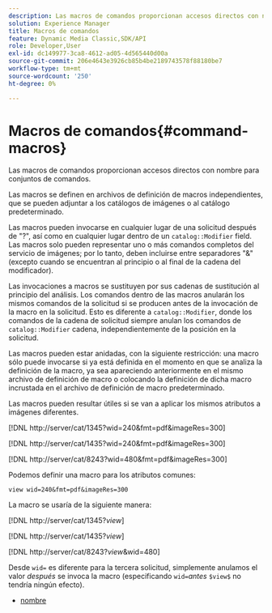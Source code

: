 ```yaml
---
description: Las macros de comandos proporcionan accesos directos con nombre para conjuntos de comandos.
solution: Experience Manager
title: Macros de comandos
feature: Dynamic Media Classic,SDK/API
role: Developer,User
exl-id: dc149977-3ca8-4612-ad05-4d565440d00a
source-git-commit: 206e4643e3926cb85b4be2189743578f88180be7
workflow-type: tm+mt
source-wordcount: '250'
ht-degree: 0%

---
```


# Macros de comandos{#command-macros}

Las macros de comandos proporcionan accesos directos con nombre para conjuntos de comandos.

Las macros se definen en archivos de definición de macros independientes, que se pueden adjuntar a los catálogos de imágenes o al catálogo predeterminado.

Las macros pueden invocarse en cualquier lugar de una solicitud después de &quot;?&quot;, así como en cualquier lugar dentro de un `catalog::Modifier` field. Las macros solo pueden representar uno o más comandos completos del servicio de imágenes; por lo tanto, deben incluirse entre separadores &quot;&amp;&quot; (excepto cuando se encuentran al principio o al final de la cadena del modificador).

Las invocaciones a macros se sustituyen por sus cadenas de sustitución al principio del análisis. Los comandos dentro de las macros anularán los mismos comandos de la solicitud si se producen antes de la invocación de la macro en la solicitud. Esto es diferente a `catalog::Modifier`, donde los comandos de la cadena de solicitud siempre anulan los comandos de `catalog::Modifier` cadena, independientemente de la posición en la solicitud.

Las macros pueden estar anidadas, con la siguiente restricción: una macro sólo puede invocarse si ya está definida en el momento en que se analiza la definición de la macro, ya sea apareciendo anteriormente en el mismo archivo de definición de macro o colocando la definición de dicha macro incrustada en el archivo de definición de macro predeterminado.

Las macros pueden resultar útiles si se van a aplicar los mismos atributos a imágenes diferentes.

[!DNL http://server/cat/1345?wid=240&fmt=pdf&imageRes=300]

[!DNL http://server/cat/1435?wid=240&fmt=pdf&imageRes=300]

[!DNL http://server/cat/8243?wid=480&fmt=pdf&imageRes=300]

Podemos definir una macro para los atributos comunes:

`view wid=240&fmt=pdf&imageRes=300`

La macro se usaría de la siguiente manera:

[!DNL http://server/cat/1345?$view$]

[!DNL http://server/cat/1435?$view$]

[!DNL http://server/cat/8243?$view$&wid=480]

Desde `wid=` es diferente para la tercera solicitud, simplemente anulamos el valor *después* se invoca la macro (especificando `wid=`*antes* `$view$` no tendría ningún efecto).

+ [nombre](r-name.md)
